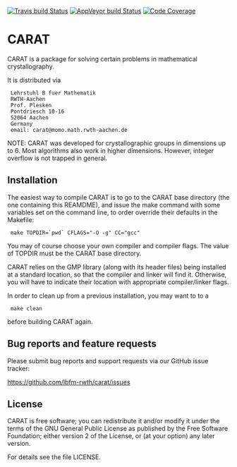 [![Travis build Status](https://travis-ci.org/lbfm-rwth/carat.svg?branch=master)](https://travis-ci.org/lbfm-rwth/carat)
[![AppVeyor build Status](https://ci.appveyor.com/api/projects/status/github/lbfm-rwth/carat?branch=master&svg=true)](https://ci.appveyor.com/project/lbfm-rwth/carat)
[![Code Coverage](https://codecov.io/github/lbfm-rwth/carat/coverage.svg?branch=master&token=)](https://codecov.io/gh/lbfm-rwth/carat)

# CARAT 

CARAT is a package for solving certain problems in mathematical
crystallography.

It is distributed via

     Lehrstuhl B fuer Mathematik
     RWTH-Aachen
     Prof. Plesken
     Pontdriesch 10-16
     52064 Aachen
     Germany
     email: carat@momo.math.rwth-aachen.de

NOTE: CARAT was developed for crystallographic groups in dimensions up to 6.
Most algorithms also work in higher dimensions. However, integer overflow
is not trapped in general.


## Installation

The easiest way to compile CARAT is to go to the CARAT base directory
(the one containing this REAMDME), and issue the make command with some
variables set on the command line, to order override their defaults in
the Makefile:

     make TOPDIR=`pwd` CFLAGS="-O -g" CC="gcc"

You may of course choose your own compiler and compiler flags. The value
of TOPDIR must be the CARAT base directory.

CARAT relies on the GMP library (along with its header files) being
installed at a standard location, so that the compiler and linker will
find it. Otherwise, you will have to indicate their location with
appropriate compiler/linker flags.

In order to clean up from a previous installation, you may want to to a

     make clean

before building CARAT again.


## Bug reports and feature requests

Please submit bug reports and support requests via our GitHub issue tracker:

  <https://github.com/lbfm-rwth/carat/issues>


## License

CARAT is free software; you can redistribute it and/or modify
it under the terms of the GNU General Public License as published by
the Free Software Foundation; either version 2 of the License, or
(at your option) any later version.

For details see the file LICENSE.

